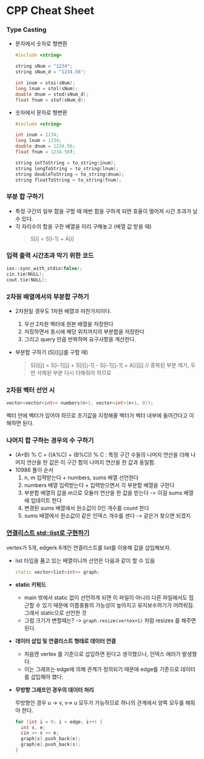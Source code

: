 # CPP Cheat Sheet 

### Type Casting
- 문자에서 숫자로 형변환
  ```cpp
  #include <string>
  
  string sNum = "1234";
  string sNum_d = "1234.56";
  
  int inum = stoi(sNum);
  long lnum = stol(sNum);
  double dnum = stod(sNum_d);
  float fnum = stof(sNum_d);
  ```
- 숫자에서 문자로 형변환
  ```cpp
  #include <string>

  int inum = 1234;
  long lnum = 1234;
  double dnum = 1234.56;
  float fnum = 1234.56f;

  string intToString = to_string(inum);
  string longToString = to_string(lnum);
  string doubleToString = to_string(dnum);
  string floatToString = to_string(fnum);
  ```

### 부분 합 구하기 
- 특정 구간의 일부 합을 구할 때 매번 합을 구하게 되면 효율이 떨어져 시간 초과가 날 수 있다.
- 각 자리수의 합을 구한 배열을 미리 구해놓고 (배열 값 받을 때)
  > S[i] = S[i-1] + A[i]

### 입력 출력 시간초과 막기 위한 코드 
```cpp
ios::sync_with_stdio(false);
cin.tie(NULL);
cout.tie(NULL);
```
### 2차원 배열에서의 부분합 구하기 
- 2차원일 경우도 1차원 배열과 마찬가지이다.
  1) 우선 2차원 벡터에 원본 배열을 저장한다
  2) 저장하면서 동시에 해당 위치까지의 부분합을 저장한다
  3) 그리고 query 만큼 반복하며 요구사항을 계산한다.

- 부분합 구하기 (S[i][j]를 구할 때)
  > S[i][j] = S[i-1][j] + S[i][j-1] - S[i-1][j-1] + A[i][j] // 중복된 부분 제거, 두 번 삭제된 부분 다시 더해줘야 하므로 

### 2차원 벡터 선언 시 
```cpp
vector<vector<int>> numbers(n+1, vector<int>(n+1, 0));
```

벡터 안에 벡터가 있어야 하므로 초기값을 지정해줄 벡터가 벡터 내부에 들어간다고 이해하면 된다. 


### 나머지 합 구하는 경우의 수 구하기 
- (A+B) % C = ((A%C) + (B%C)) % C : 특정 구간 수들의 나머지 연산을 더해 나머지 연산을 한 값은 이 구간 합의 나머지 연산을 한 값과 동일함.
- 10986 풀이 순서
  1) n, m 입력받는다 + numbers, sums 배열 선언한다 
  2) numbers 배열 입력받는다 + 입력받으면서 각 부분합 배열을 구한다 
  3) 부분합 배열의 값을 m으로 모듈러 연산을 한 값을 받는다 -> 이걸 sums 배열에 업데이트 한다 
  4) 변경된 sums 배열에서 원소값이 0인 개수를 count 한다 
  5) sums 배열에서 원소값이 같은 인덱스 개수를 센다 -> 같은거 찾으면 되겠지
 
### [연결리스트 std::list로 구현하기]([b568a822232c9100633fe29d105cbd802322f05d](https://github.com/lenamin/BaekJoon/commit/a9039c13233b5d145eb8cd197f60da34f383d37c))
vertex가 5개, edgerk 6개인 연결리스트를 list를 이용해 값을 삽입해보자. 

- list 타입을 품고 있는 배열이니까 선언은 다음과 같이 할 수 있음
  
  ```cpp
  static vector<list<int>> graph;
  ```

- **static 키워드**
  - main 밖에서 static 없이 선언하게 되면 이 파일이 아니라 다른 파일에서도 접근할 수 있기 때문에 이름충돌의 가능성이 높아지고 유지보수하기가 어려워짐. 그래서 static으로 선언한 것
  - 그럼 크기가 변할때는? -> `graph.resize(vertex+1)` 처럼 resizes 를 해주면 된다.

- **데이터 삽입 및 연결리스트 형태로 데이터 연결**
  - 처음엔 vertex 를 기준으로 삽입하면 된다고 생각했으나, 인덱스 에러가 발생했다.
  - 이는 그래프는 edge에 의해 관계가 정의되기 때문에 edge를 기준으로 데이터를 삽입해야 했다.

- **무방향 그래프인 경우의 데이터 처리**
  
  무방향인 경우 u -> v, v-> u 모두가 가능하므로 하나의 관계에서 양쪽 모두를 해줘야 한다.
    ```cpp
    for (int i = 0; i < edge; i++) {
      int s, e;
      cin >> s >> e;
      graph[s].push_back(e);
      graph[e].push_back(s);
    }
    ```
